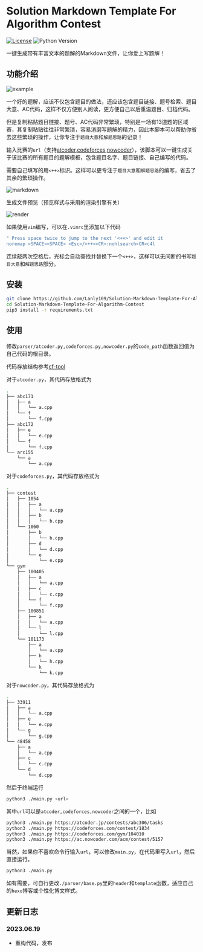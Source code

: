 # Solution Markdown Template For Algorithm Contest

[![License](https://img.shields.io/github/license/Lanly109/Solution-Markdown-Template-For-Algorithm-Contest)](LICENSE)
![Python Version](https://img.shields.io/badge/Python-3.0+-blue)

一键生成带有丰富文本的题解的Markdown文件，让你爱上写题解！

## 功能介绍

![example](README-img/example.gif)

一个好的题解，应该不仅包含题目的做法，还应该包含题目链接、题号检索、题目大意、AC代码，这样不仅方便别人阅读，更方便自己以后重温题目、归档代码。

但是复制粘贴题目链接、题号、AC代码非常繁琐，特别是一场有13道题的区域赛，其复制粘贴往往非常繁琐，容易消磨写题解的精力，因此本脚本可以帮助你省去这些繁琐的操作，让你专注于`题目大意`和`解题思路`的记录！

输入比赛的`url`（支持[atcoder](https://atcoder.jp),[codeforces](https://codeforces.com),[nowcoder](https://ac.nowcoder.com)），该脚本可以一键生成关于该比赛的所有题目的题解模板，包含题目名字、题目链接、自己编写的代码。

需要自己填写的用`<++>`标识。这样可以更专注于`题目大意`和`解题思路`的编写，省去了其余的繁琐操作。

![markdown](README-img/markdown.png)


生成文件预览（预览样式与采用的渲染引擎有关）

![render](README-img/render.png)

如果使用`vim`编写，可以在`.vimrc`里添加以下代码

```bash
" Press space twice to jump to the next '<++>' and edit it
noremap <SPACE><SPACE> <Esc>/<++><CR>:nohlsearch<CR>c4l
``` 

连续敲两次空格后，光标会自动查找并替换下一个`<++>`，这样可以无间断的书写`题目大意`和`解题思路`部分。

## 安装

```bash
git clone https://github.com/Lanly109/Solution-Markdown-Template-For-Algorithm-Contest.git
cd Solution-Markdown-Template-For-Algorithm-Contest
pip3 install -r requirements.txt
```

## 使用

修改`parser/atcoder.py,codeforces.py,nowcoder.py`的`code_path`函数返回值为自己代码的根目录。

代码存放结构参考[cf-tool](https://github.com/xalanq/cf-tool)

对于`atcoder.py`，其代码存放格式为
```bash
.
├── abc171
│   ├── a
│   │   └── a.cpp
│   └── f
│       └── f.cpp
├── abc172
│   ├── e
│   │   └── e.cpp
│   └── f
│       └── f.cpp
└── arc155
    └── a
        └── a.cpp
``` 

对于`codeforces.py`，其代码存放格式为

```bash
.
├── contest
│   ├── 1054
│   │   ├── a
│   │   │   └── a.cpp
│   │   ├── b
│   │   │   └── b.cpp
│   └── 1060
│       ├── b
│       │   └── b.cpp
│       ├── d
│       │   └── d.cpp
│       └── e
│           └── e.cpp
└── gym
    ├── 100405
    │   ├── a
    │   │   └── a.cpp
    │   ├── c
    │   │   └── c.cpp
    │   └── f
    │       └── f.cpp
    ├── 100851
    │   ├── a
    │   │   └── a.cpp
    │   └── l
    │       └── l.cpp
    └── 101173
        ├── a
        │   └── a.cpp
        ├── h
        │   └── h.cpp
        └── k
            └── k.cpp
```

对于`nowcoder.py`，其代码存放格式为

```bash
.
├── 33911
│   ├── a
│   │   └── a.cpp
│   ├── e
│   │   └── e.cpp
│   └── g
│       └── g.cpp
└── 48458
    ├── a
    │   └── a.cpp
    ├── c
    │   └── c.cpp
    └── d
        └── d.cpp

``` 

然后于终端运行

```bash
python3 ./main.py <url>
``` 

其中`url`可以是`atcoder,codeforces,nowcoder`之间的一个，比如

```bash
python3 ./main.py https://atcoder.jp/contests/abc306/tasks
python3 ./main.py https://codeforces.com/contest/1834
python3 ./main.py https://codeforces.com/gym/104010
python3 ./main.py https://ac.nowcoder.com/acm/contest/5157
``` 

当然，如果你不喜欢命令行输入`url`，可以修改`main.py`，在代码里写入`url`，然后直接运行。

```bash
python3 ./main.py
```

如有需要，可自行更改`./parser/base.py`里的`header`和`template`函数，适应自己的`hexo`博客或个性化博文样式。

## 更新日志

### 2023.06.19

- 重构代码，发布

